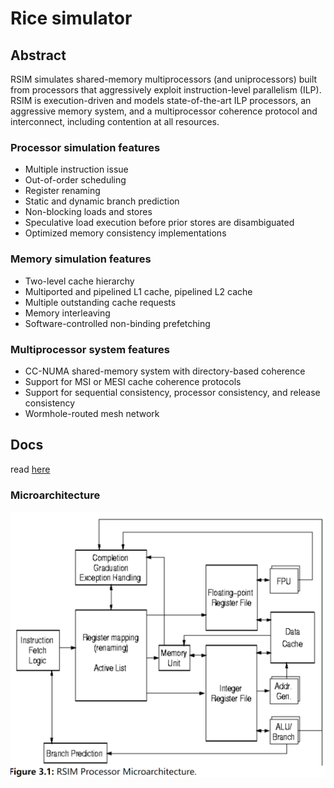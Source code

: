 # Rice simulator

## Abstract

RSIM simulates shared-memory multiprocessors (and uniprocessors) built from processors that aggressively exploit instruction-level parallelism (ILP). RSIM is execution-driven and models state-of-the-art ILP processors, an aggressive memory system, and a multiprocessor coherence protocol and interconnect, including contention at all resources.

### Processor simulation features

- Multiple instruction issue
- Out-of-order scheduling
- Register renaming
- Static and dynamic branch prediction
- Non-blocking loads and stores
- Speculative load execution before prior stores are disambiguated
- Optimized memory consistency implementations

### Memory simulation features

- Two-level cache hierarchy
- Multiported and pipelined L1 cache, pipelined L2 cache
- Multiple outstanding cache requests
- Memory interleaving
- Software-controlled non-binding prefetching

### Multiprocessor system features

- CC-NUMA shared-memory system with directory-based coherence
- Support for MSI or MESI cache coherence protocols
- Support for sequential consistency, processor consistency, and release consistency
- Wormhole-routed mesh network



## Docs

read [here](./docs/html/manual.html)



### Microarchitecture

<img src="./img.png" alt="image-20240417111644614" style="zoom:50%;" />